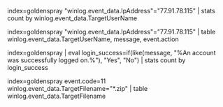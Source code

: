 



index=goldenspray "winlog.event_data.IpAddress"="77.91.78.115" 
|  stats count by winlog.event_data.TargetUserName

index=goldenspray "winlog.event_data.IpAddress"="77.91.78.115"
| table winlog.event_data.TargetUserName, message, event.action

index=goldenspray
| eval login_success=if(like(message, "%An account was successfully logged on.%"), "Yes", "No")
| stats count by login_success


index=goldenspray event.code=11 winlog.event_data.TargetFilename="*.zip"
| table winlog.event_data.TargetFilename

